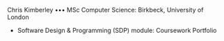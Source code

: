 Chris Kimberley ••• MSc Computer Science: Birkbeck, University of London
- Software Design & Programming (SDP) module: Coursework Portfolio
